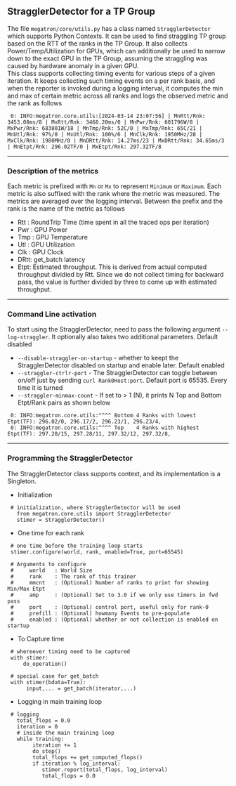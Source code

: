 ## StragglerDetector for a TP Group

The file `megatron/core/utils.py` has a class named `StragglerDetector` which supports Python Contexts.
It can be used to find straggling TP group based on the RTT of the ranks in the TP Group. It also collects
Power/Temp/Utilization for GPUs, which can additionally be used to narrow down to the exact GPU in the TP Group,
assuming the straggling was caused by hardware anomaly in a given GPU.<br>
This class supports collecting timing events for various steps of a given iteration. It
keeps collecting such timing events on a per rank basis, and when the reporter is invoked
during a logging interval, it computes the min and max of certain metric across all
ranks and logs the observed metric and the rank as follows

```
 0: INFO:megatron.core.utils:[2024-03-14 23:07:56] | MnRtt/Rnk: 3453.08ms/8 | MxRtt/Rnk: 3468.20ms/0 | MnPwr/Rnk: 601796W/8 | MxPwr/Rnk: 683801W/18 | MnTmp/Rnk: 52C/0 | MxTmp/Rnk: 65C/21 | MnUtl/Rnk: 97%/8 | MxUtl/Rnk: 100%/6 | MnClk/Rnk: 1950MHz/28 | MxClk/Rnk: 1980MHz/0 | MnDRtt/Rnk: 14.27ms/23 | MxDRtt/Rnk: 34.65ms/3 | MnEtpt/Rnk: 296.02TF/0 | MxEtpt/Rnk: 297.32TF/8
```
<hr>

### Description of the metrics

Each metric is prefixed with `Mn` or `Mx` to represent `Minimum` or `Maximum`. Each metric is also suffixed with the rank where the metric was measured. The metrics are averaged over the logging interval. Between the prefix and the rank is the name of the metric as follows

- Rtt : RoundTrip Time (time spent in all the traced ops per iteration)
- Pwr : GPU Power
- Tmp : GPU Temperature
- Utl : GPU Utilization
- Clk : GPU Clock
- DRtt: get_batch latency
- Etpt: Estimated throughput. This is derived from actual computed throughput dividied by Rtt. Since we do not collect timing for backward pass, the value is further divided by three to come up with estimated throughput. 
<hr>

### Command Line activation
To start using the StragglerDetector, need to pass the following argument `--log-straggler`. It optionally also takes two additional parameters. Default disabled
- `--disable-straggler-on-startup` - whether to keept the StragglerDetector disabled on startup and enable later. Default enabled
- `--straggler-ctrlr-port` - The StragglerDetector can toggle between on/off just by sending `curl Rank0Host:port`. Default port is 65535. Every time it is turned 
- `--straggler-minmax-count` - If set to > 1 (N), it prints N Top and Bottom Etpt/Rank pairs as shown below
```
 0: INFO:megatron.core.utils:^^^^ Bottom 4 Ranks with lowest  Etpt(TF): 296.02/0, 296.17/2, 296.23/1, 296.23/4,
 0: INFO:megatron.core.utils:^^^^ Top    4 Ranks with highest Etpt(TF): 297.28/15, 297.28/11, 297.32/12, 297.32/8,
```
<hr>

### Programming the StragglerDetector
The StragglerDetector class supports context, and its implementation is a Singleton.
- Initialization 

```
 # initialization, where StragglerDetector will be used
   from megatron.core.utils import StragglerDetector
   stimer = StragglerDetector()
```

- One time for each rank

```
 # one time before the training loop starts
 stimer.configure(world, rank, enabled=True, port=65545)

 # Arguments to configure 
 #     world   : World Size
 #     rank    : The rank of this trainer
 #     mmcnt   : (Optional) Number of ranks to print for showing Min/Max Etpt
 #     amp     : (Optional) Set to 3.0 if we only use timers in fwd pass
 #     port    : (Optional) control port, useful only for rank-0
 #     prefill : (Optional) howmany Events to pre-populate
 #     enabled : (Optional) whether or not collection is enabled on startup
```

- To Capture time

```
 # whereever timing need to be captured
 with stimer:
     do_operation()

 # special case for get_batch
 with stimer(bdata=True):
      input,... = get_batch(iterator,...)
```

- Logging in main training loop

```
 # logging
   total_flops = 0.0
   iteration = 0
   # inside the main training loop
   while training:
        iteration += 1
        do_step()
        total_flops += get_computed_flops()
        if iteration % log_interval:
           stimer.report(total_flops, log_interval)
           total_flops = 0.0
```
